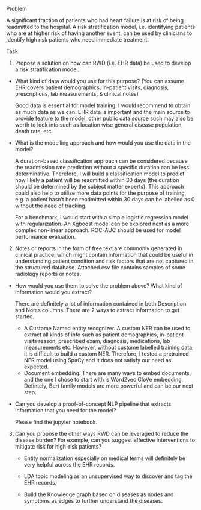 Problem 

A significant fraction of patients who had heart failure is at risk of being readmitted to the hospital. A risk stratification model, i.e. identifying patients who are at higher risk of having another event, can be used by clinicians to identify high risk patients who need immediate treatment. 

Task
1. Propose a solution on how can RWD (i.e. EHR data) be used to develop a risk stratification model.
- What kind of data would you use for this purpose? (You can assume EHR covers patient demographics, in-patient visits, diagnosis, prescriptions, lab measurements, & clinical notes)
    
    Good data is essential for model training. I would recommend to obtain as much data as we can. EHR data is important and the main source to provide feature to the model, other public data source such may also be worth to look into such as location wise general disease population, death rate, etc.
- What is the modelling approach and how would you use the data in the model?

    A duration-based classification approach can be considered because the readmission rate prediction without a specific duration can be less determinative. Therefore, I will build a classification model to predict how likely a patient will be readmitted within 30 days (the duration should be determined by the subject matter experts). This approach could also help to utilize more data points for the purpose of training, e.g. a patient hasn’t been readmitted within 30 days can be labelled as 0 without the need of tracking.

    For a benchmark, I would start with a simple logistic regression model with regularization. An Xgboost model can be explored next as a more complex non-linear approach. ROC-AUC should be used for model performance evaluation.







2. Notes or reports in the form of free text are commonly generated in clinical practice, which might contain information that could be useful in understanding patient condition and risk factors that are not captured in the structured database. Attached csv file contains samples of some radiology reports or notes.
- How would you use them to solve the problem above? What kind of information would you extract? 
  
    There are definitely a lot of information contained in both Description and Notes columns. There are 2 ways to extract information to get started. 
    - A Custome Named entity recognizer. A custom NER can be used to extract all kinds of info such as patient demographics, in-patient visits reason, prescribed exam, diagnosis, medications, lab measurements etc. However, without custome labelled training data, it is difficult to build a custom NER. Therefore, I tested a pretrained NER model using SpaCy and it does not satisfy our need as expected.
    - Document embedding. There are many ways to embed documents, and the one I chose to start with is Word2vec GloVe embedding. Defintely, Bert family models are more powerful and can be our next step. 


- Can you develop a proof-of-concept NLP pipeline that extracts information that you need for the model? 
  
    Please find the jupyter notebook.




3. Can you propose the other ways RWD can be leveraged to reduce the disease burden? For example, can you suggest effective interventions to mitigate risk for high-risk patients?

    - Entity normalization especially on medical terms will definitely be very helpful across the EHR records. 

    - LDA topic modeling as an unsupervised way to discover and tag the EHR records.

    - Build the Knowledge graph based on diseases as nodes and symptoms as edges to further understand the diseases.





